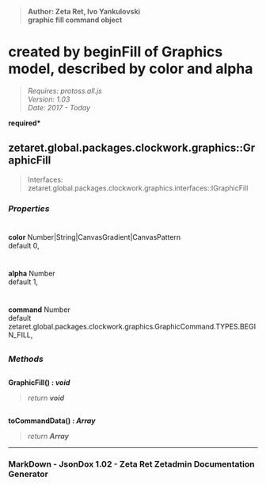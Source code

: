 > __Author: Zeta Ret, Ivo Yankulovski__  
> __graphic fill command object__  
# created by beginFill of Graphics model, described by color and alpha  
> *Requires: protoss.all.js*  
> *Version: 1.03*  
> *Date: 2017 - Today*  

__required*__

## zetaret.global.packages.clockwork.graphics::GraphicFill  
> Interfaces: zetaret.global.packages.clockwork.graphics.interfaces::IGraphicFill  

### *Properties*  

#  
__color__ Number|String|CanvasGradient|CanvasPattern  
default 0,   

#  
__alpha__ Number  
default 1,   

#  
__command__ Number  
default zetaret.global.packages.clockwork.graphics.GraphicCommand.TYPES.BEGIN_FILL,   


##  
### *Methods*  

##  
__GraphicFill() : *void*__  
  
> *return __void__*  

##  
__toCommandData() : *Array*__  
  
> *return __Array__*  

---  
### MarkDown - JsonDox 1.02 - Zeta Ret Zetadmin Documentation Generator